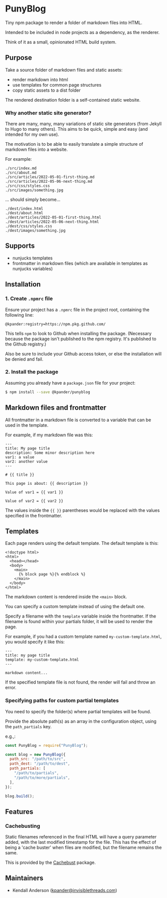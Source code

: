 # PunyBlog

Tiny npm package to render a folder of markdown files into HTML.

Intended to be included in node projects as a dependency, as the renderer.

Think of it as a small, opinionated HTML build system.


## Purpose

Take a source folder of markdown files and static assets:

  - render markdown into html
  - use templates for common page structures
  - copy static assets to a dist folder

The rendered destination folder is a self-contained static website.


### Why another static site generator?

There are many, many, many variations of static site generators (from Jekyll to Hugo to many others). This aims to be quick, simple and easy (and intended for my own use).

The motivation is to be able to easily translate a simple structure of markdown files into a website.

For example:

```
./src/index.md
./src/about.md
./src/articles/2022-05-01-first-thing.md
./src/articles/2022-05-06-next-thing.md
./src/css/styles.css
./src/images/something.jpg
```

... should simply become...

```
./dest/index.html
./dest/about.html
./dest/articles/2022-05-01-first-thing.html
./dest/articles/2022-05-06-next-thing.html
./dest/css/styles.css
./dest/images/something.jpg
```


## Supports

- nunjucks templates
- frontmatter in markdown files (which are available in templates as nunjucks variables)


## Installation

### 1. Create `.npmrc` file

Ensure your project has a `.npmrc` file in the project root, containing the following line:

```
@kpander:registry=https://npm.pkg.github.com/
```

This tells `npm` to look to Github when installing the package. (Necessary because the package isn't published to the npm registry. It's published to the Github registry.)

Also be sure to include your Github access token, or else the installation will be denied and fail.


### 2. Install the package

Assuming you already have a `package.json` file for your project:

```bash
$ npm install --save @kpander/punyblog
```




## Markdown files and frontmatter

All frontmatter in a markdown file is converted to a variable that can be used in the template.

For example, if my markdown file was this:

```
---
title: My page title
description: Some minor description here
var1: a value
var2: another value
---

# {{ title }}

This page is about: {{ description }}

Value of var1 = {{ var1 }}

Value of var2 = {{ var2 }}
```

The values inside the `{{ }}` parentheses would be replaced with the values specified in the frontmatter.


## Templates

Each page renders using the default template. The default template is this:

```
<!doctype html>
<html>
  <head></head>
  <body>
    <main>
      {% block page %}{% endblock %}
    </main>
  </body>
</html>
```

The markdown content is rendered inside the `<main>` block.

You can specify a custom template instead of using the default one.

Specify a filename with the `template` variable inside the frontmatter. If the filename is found within your partials folder, it will be used to render the page.

For example, if you had a custom template named `my-custom-template.html`, you would specify it like this:

```
---
title: my page title
template: my-custom-template.html
---

markdown content...
```

If the specified template file is not found, the render will fail and throw an error.

### Specifying paths for custom partial templates

You need to specify the folder(s) where partial templates will be found.

Provide the absolute path(s) as an array in the configuration object, using the `path_partials` key.

e.g.,:

```js
const PunyBlog = require("PunyBlog");

const blog = new PunyBlog({
  path_src: "/path/to/src",
  path_dest: "/path/to/dest",
  path_partials: [
    "/path/to/partials",
    "/path/to/more/partials",
  ],
});

blog.build();
```

## Features

### Cachebusting

Static filenames referenced in the final HTML will have a query parameter added, with the last modified timestamp for the file. This has the effect of being a 'cache buster' when files are modified, but the filename remains the same.

This is provided by the [Cachebust](https://github.com/kpander/cachebust) package.


## Maintainers

  - Kendall Anderson (kpander@invisiblethreads.com)

